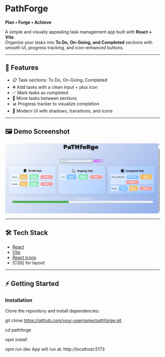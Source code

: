# PathForge  
**Plan • Forge • Achieve**  

A simple and visually appealing task management app built with **React + Vite**.  
Organize your tasks into **To Do, On-Going, and Completed** sections with smooth UI, progress tracking, and icon-enhanced buttons.  

---

## 🚀 Features  
- 📋 Task sections: To Do, On-Going, Completed  
- ➕ Add tasks with a clean input + plus icon  
- ✅ Mark tasks as completed  
- 🔄 Move tasks between sections  
- 📊 Progress tracker to visualize completion  
- 🎨 Modern UI with shadows, transitions, and icons  

---

## 🖼️ Demo Screenshot  
![App Screenshot](./assets/Demo1.png)  


---

## 🛠️ Tech Stack  
- [React](https://react.dev/)  
- [Vite](https://vitejs.dev/)  
- [React Icons](https://react-icons.github.io/react-icons/)  
- [CSS]  for layout  

---

## ⚡ Getting Started  

### Installation  
Clone the repository and install dependencies:  



git clone https://github.com/your-username/pathforge.git

cd pathforge

npm install

npm run dev
App will run at: http://localhost:5173
